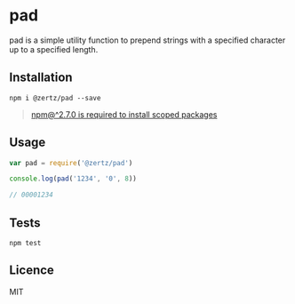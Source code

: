 pad
===

pad is a simple utility function to prepend strings with a specified character up to a specified length.

Installation
------------

```
npm i @zertz/pad --save
```

> [npm@^2.7.0 is required to install scoped packages](https://docs.npmjs.com/getting-started/scoped-packages)

Usage
-----

```javascript
var pad = require('@zertz/pad')

console.log(pad('1234', '0', 8))

// 00001234
```

Tests
-----

```
npm test
```

Licence
-------

MIT
